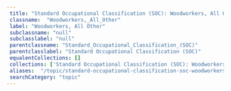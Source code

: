 ```yaml
--- 
 title: "Standard Occupational Classification (SOC): Woodworkers, All Other" 
 classname:  "Woodworkers,_All_Other" 
 label: "Woodworkers, All Other" 
 subclassname: "null" 
 subclasslabel: "null" 
 parentclassname: "Standard_Occupational_Classification_(SOC)" 
 parentclasslabel: "Standard Occupational Classification (SOC)" 
 equalentCollections: [] 
 collections: ['Standard Occupational Classification (SOC): Woodworkers, All Other']
 aliases:  "/topic/standard-occupational-classification-soc-woodworkers-all-other"  
 searchCategory: "topic" 
---
```

